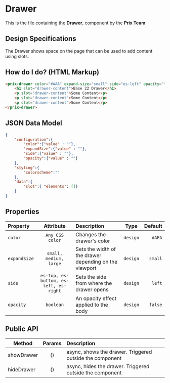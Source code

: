# Drawer

This is the file containing the **Drawer**, component by the 
**Prix Team**

## Design Specifications
The Drawer shows space on the page that can be used to add content using slots.


## How do I do? (HTML Markup)

``` html
<prix-drawer color="#AAA" expand-size="small" side="es-left" opacity="true">
	<h1 slot="drawer-content">Base 22 Drawer</h1>
    <p slot="drawer-content">Some Content</p>
    <p slot="drawer-content">Some Content</p>
    <p slot="drawer-content">Some Content</p>
</prix-drawer>
```

## JSON Data Model
``` json
{
    "configuration":{
        "color":{"value" : ""},
        "expandSize":{"value" : ""},
        "side":{"value" : ""},
        "opacity":{"value" : ""}
    },
    "styling":{
        "colorscheme":""
    },
    "data":{
        "slot":{ "elements": []}
    }
}
```

## Properties

| Property	   | Attribute 	                         	| Description                               | Type     | Default  |
| :------------| :------------------------------------: | :-----------------------------------------|:--------:|---------:|
|``color``     | ``Any CSS color``                      | Changes the drawer's color                |``design``|``#AFA``  |
|``expandSize``| ``small, medium, large``               |Sets the width of the drawer depending on the viewport|``design``|``small``|
| ``side``     |``es-top, es-buttom, es-left, es-right``| Sets the side from where the drawer opens |``design``|``left``  |
|``opacity``   | ``boolean`` 		                    | An opacity effect applied to the body     |``design``|``false`` |


## Public API
| Method     | Params    |  Description                                             |
| -----------| :------:  | :--------------------------------------------------------|
| showDrawer | () 	     | async, shows the drawer. Triggered outside the component |
| hideDrawer | ()        | async, hides the drawer. Triggered outside the component |


